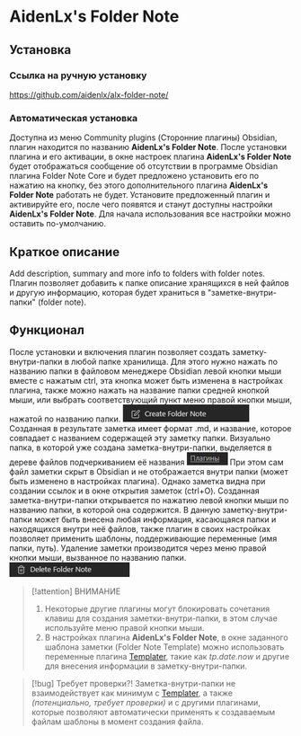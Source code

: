 # AidenLx's Folder Note

## Установка
### Ссылка на ручную установку
https://github.com/aidenlx/alx-folder-note/

### Автоматическая установка 
Доступна из меню Community plugins (Сторонние плагины) Obsidian, плагин находится по названию **AidenLx's Folder Note**. 
После установки плагина и его активации, в окне настроек плагина **AidenLx's Folder Note** будет отображаться сообщение об отсутствии в программе Obsidian плагина Folder Note Core и будет предложено установить его по нажатию на кнопку, без этого дополнительного плагина **AidenLx's Folder Note** работать не будет. Установите предложенный плагин и активируйте его, после чего появятся и станут доступны настройки **AidenLx's Folder Note**. Для начала использования все настройки можно оставить по-умолчанию.

## Краткое описание
Add description, summary and more info to folders with folder notes.
Плагин позволяет добавить к папке описание хранящихся в ней файлов и другую информацию, которая будет храниться в "заметке-внутри-папки" (folder note).

## Функционал
После установки и включения плагин позволяет создать заметку-внутри-папки в любой папке хранилища. Для этого нужно нажать по названию папки в файловом менеджере Obsidian левой кнопки мыши вместе с нажатым ctrl, эта кнопка может быть изменена в настройках плагина, также можно нажать на название папки средней кнопкой мыши, или выбрать соответствующий пункт меню правой кнопки мыши, нажатой по названию папки.
![](../!!files/AidenLx's%20Folder%20Note_create.png)
Созданная в результате заметка имеет формат .md, и название, которое совпадает с названием содержащей эту заметку папки. Визуально папка, в которой уже создана заметка-внутри-папки, выделяется в дереве файлов подчеркиванием её названия
![](../!!files/AidenLx's%20Folder%20Note_Folder%20with%20note.png)
При этом сам файл заметки скрыт в Obsidian и не отображается внутри папки (может быть изменено в настройках плагина). Однако заметка видна при создании ссылок и в окне открытия заметок (ctrl+O).
Созданная заметка-внутри-папки открывается по нажатию левой кнопки мыши по названию папки, в которой она содержится.
В данную заметку-внутри-папки может быть внесена любая информация, касающаяся папки и находящихся внутри неё файлов, также плагин в своих настройках позволяет применить шаблоны, поддерживающие переменные (имя папки, путь).
Удаление заметки производится через меню правой кнопки мыши, вызванное по названию папки.
![](../!!files/AidenLx's%20Folder%20Note_Delete.png)

 >[!attention] ВНИМАНИЕ
> 1. Некоторые другие плагины могут блокировать сочетания клавиш для создания заметки-внутри-папки, в этом случае используйте меню правой кнопки мыши.
> 2. В настройках плагина **AidenLx's Folder Note**, в окне заданного шаблона заметки (Folder Note Template) можно использовать переменные плагина [Templater](Templater.md), такие как *tp.date.now* и другие для внесения информации в заметку-внутри-папки.

> [!bug] Требует проверки?!
> Заметка-внутри-папки не взаимодействует как минимум с [Templater](Templater.md), а также *(потенциально, требует проверки)* и с другими плагинами, которые позволяют автоматически применять к создаваемым файлам шаблоны в момент создания файла.

